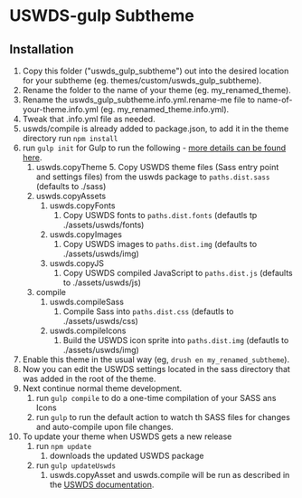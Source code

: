 # USWDS-gulp Subtheme

## Installation

1. Copy this folder ("uswds_gulp_subtheme") out into the desired location for
  your subtheme (eg. themes/custom/uswds_gulp_subtheme).
1. Rename the folder to the name of your theme (eg. my_renamed_theme).
1. Rename the uswds_gulp_subtheme.info.yml.rename-me file to
  name-of-your-theme.info.yml (eg. my_renamed_theme.info.yml).
1. Tweak that .info.yml file as needed.
1. uswds/compile is already added to package.json, to add it in the theme directory run `npm install`
2. run `gulp init` for Gulp to run the following - [more details can be found here](https://designsystem.digital.gov/documentation/getting-started/developers/phase-two-compile/#step-6-export-compile-functions).
   1. uswds.copyTheme
      5. Copy USWDS theme files (Sass entry point and settings files) from the uswds package to `paths.dist.sass` (defaults to ./sass)
   1. uswds.copyAssets
      1. uswds.copyFonts
         1. Copy USWDS fonts to `paths.dist.fonts` (defautls tp ./assets/uswds/fonts)
      1. uswds.copyImages
         1. Copy USWDS images to `paths.dist.img` (defaults to ./assets/uswds/img)
      1. uswds.copyJS
         1. Copy USWDS compiled JavaScript to `paths.dist.js` (defaults to ./assets/uswds/js)
   6. compile
      1. uswds.compileSass
         1. Compile Sass into `paths.dist.css` (defautls to ./assets/uswds/css)
      1. uswds.compileIcons
         1. Build the USWDS icon sprite into `paths.dist.img` (defautls to ./assets/uswds/img)
1. Enable this theme in the usual way (eg, `drush en my_renamed_subtheme`).
1. Now you can edit the USWDS settings located in the sass directory that was
  added in the root of the theme.
1. Next continue normal theme development.
   1. run `gulp compile` to do a one-time compilation of your SASS ans Icons
   2. run `gulp` to run the default action to watch th SASS files for changes and auto-compile upon file changes.
3. To update your theme when USWDS gets a new release
   1. run `npm update`
      1. downloads the updated USWDS package
   2. run `gulp updateUswds`
      1. uswds.copyAsset and uswds.compile will be run as described in the [USWDS documentation](https://designsystem.digital.gov/documentation/getting-started/developers/phase-two-compile/#step-6-export-compile-functions).

